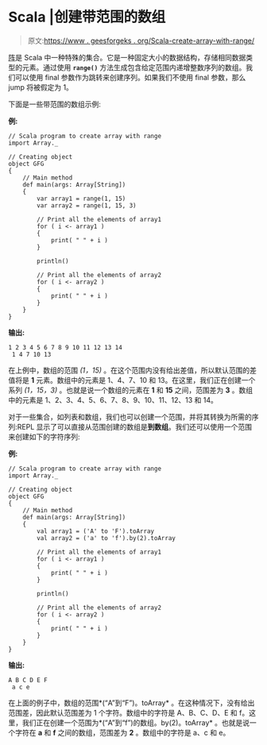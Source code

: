 # Scala |创建带范围的数组

> 原文:[https://www . geesforgeks . org/Scala-create-array-with-range/](https://www.geeksforgeeks.org/scala-create-array-with-range/)

[阵](https://www.geeksforgeeks.org/scala-arrays/)是 Scala 中一种特殊的集合。它是一种固定大小的数据结构，存储相同数据类型的元素。通过使用 **`range()`** 方法生成包含给定范围内递增整数序列的数组。我们可以使用 final 参数作为跳转来创建序列。如果我们不使用 final 参数，那么 jump 将被假定为 1。

下面是一些带范围的数组示例:

**例:**

```
// Scala program to create array with range 
import Array._

// Creating object
object GFG
{
    // Main method
    def main(args: Array[String]) 
    {
        var array1 = range(1, 15)
        var array2 = range(1, 15, 3)

        // Print all the elements of array1
        for ( i <- array1 ) 
        {
            print( " " + i )
        }

        println()

        // Print all the elements of array2
        for ( i <- array2 ) 
        {
            print( " " + i )
        }
    }
}
```

**输出:**

```
1 2 3 4 5 6 7 8 9 10 11 12 13 14
 1 4 7 10 13

```

在上例中，数组的范围 *(1，15)* 。在这个范围内没有给出差值，所以默认范围的差值将是 **1** 元素。数组中的元素是 1、4、7、10 和 13。在这里，我们正在创建一个系列 *(1，15，3)* 。也就是说一个数组的元素在 **1** 和 **15** 之间，范围差为 **3** 。数组中的元素是 1、2、3、4、5、6、7、8、9、10、11、12、13 和 14。

对于一些集合，如列表和数组，我们也可以创建一个范围，并将其转换为所需的序列:REPL 显示了可以直接从范围创建的数组是**到数组**。我们还可以使用一个范围来创建如下的字符序列:

**例:**

```
// Scala program to create array with range 
import Array._

// Creating object
object GFG
{
    // Main method
    def main(args: Array[String]) 
    {
        val array1 = ('A' to 'F').toArray
        val array2 = ('a' to 'f').by(2).toArray

        // Print all the elements of array1
        for ( i <- array1 ) 
        {
            print( " " + i )
        }

        println()

        // Print all the elements of array2
        for ( i <- array2 ) 
        {
            print( " " + i )
        }
    }
}
```

**输出:**

```
A B C D E F
 a c e

```

在上面的例子中，数组的范围*(“A”到“F”)。toArray* 。在这种情况下，没有给出范围差，因此默认范围差为 1 个字符。数组中的字符是 A、B、C、D、E 和 f。这里，我们正在创建一个范围为*(“A”到“f”)的数组。by(2)。toArray* 。也就是说一个字符在 **a** 和 **f** 之间的数组，范围差为 **2** 。数组中的字符是 a、c 和 e。